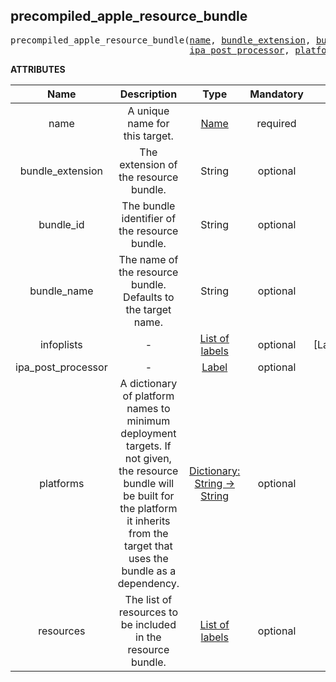 <!-- Generated with Stardoc: http://skydoc.bazel.build -->

<a name="#precompiled_apple_resource_bundle"></a>

## precompiled_apple_resource_bundle

<pre>
precompiled_apple_resource_bundle(<a href="#precompiled_apple_resource_bundle-name">name</a>, <a href="#precompiled_apple_resource_bundle-bundle_extension">bundle_extension</a>, <a href="#precompiled_apple_resource_bundle-bundle_id">bundle_id</a>, <a href="#precompiled_apple_resource_bundle-bundle_name">bundle_name</a>, <a href="#precompiled_apple_resource_bundle-infoplists">infoplists</a>,
                                  <a href="#precompiled_apple_resource_bundle-ipa_post_processor">ipa_post_processor</a>, <a href="#precompiled_apple_resource_bundle-platforms">platforms</a>, <a href="#precompiled_apple_resource_bundle-resources">resources</a>)
</pre>



**ATTRIBUTES**


| Name  | Description | Type | Mandatory | Default |
| :-------------: | :-------------: | :-------------: | :-------------: | :-------------: |
| name |  A unique name for this target.   | <a href="https://bazel.build/docs/build-ref.html#name">Name</a> | required |  |
| bundle_extension |  The extension of the resource bundle.   | String | optional | "bundle" |
| bundle_id |  The bundle identifier of the resource bundle.   | String | optional | "" |
| bundle_name |  The name of the resource bundle. Defaults to the target name.   | String | optional | "" |
| infoplists |  -   | <a href="https://bazel.build/docs/build-ref.html#labels">List of labels</a> | optional | [Label("@build_bazel_rules_ios//rules/library:resource_bundle.plist")] |
| ipa_post_processor |  -   | <a href="https://bazel.build/docs/build-ref.html#labels">Label</a> | optional | None |
| platforms |  A dictionary of platform names to minimum deployment targets. If not given, the resource bundle will be built for the platform it inherits from the target that uses the bundle as a dependency.   | <a href="https://bazel.build/docs/skylark/lib/dict.html">Dictionary: String -> String</a> | optional | {} |
| resources |  The list of resources to be included in the resource bundle.   | <a href="https://bazel.build/docs/build-ref.html#labels">List of labels</a> | optional | [] |



